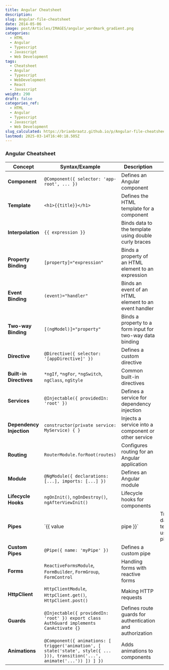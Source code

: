 ```yaml
---
title: Angular Cheatsheet
description: 
slug: Angular-file-cheatsheet
date: 2014-05-06
image: post/Articles/IMAGES/angular_wordmark_gradient.png
categories:
  - HTML
  - Angular
  - Typescript
  - Javascript
  - Web Development
tags:
  - Cheatsheet
  - Angular
  - Typescript
  - WebDevelopment
  - React
  - Javascript
weight: 290
draft: false
categories_ref:
  - HTML
  - Angular
  - Typescript
  - Javascript
  - Web Development
slug_calculated: https://brianbraatz.github.io/p/Angular-file-cheatsheet
lastmod: 2025-03-14T16:40:18.505Z
---
```

### Angular Cheatsheet

| **Concept**              | **Syntax/Example**                                                                                                            | **Description**                                           |                                          |
| ------------------------ | ----------------------------------------------------------------------------------------------------------------------------- | --------------------------------------------------------- | ---------------------------------------- |
| **Component**            | `@Component({ selector: 'app-root', ... })`                                                                                   | Defines an Angular component                              |                                          |
| **Template**             | `<h1>{{title}}</h1>`                                                                                                          | Defines the HTML template for a component                 |                                          |
| **Interpolation**        | `{{ expression }}`                                                                                                            | Binds data to the template using double curly braces      |                                          |
| **Property Binding**     | `[property]="expression"`                                                                                                     | Binds a property of an HTML element to an expression      |                                          |
| **Event Binding**        | `(event)="handler"`                                                                                                           | Binds an event of an HTML element to an event handler     |                                          |
| **Two-way Binding**      | `[(ngModel)]="property"`                                                                                                      | Binds a property to a form input for two-way data binding |                                          |
| **Directive**            | `@Directive({ selector: '[appDirective]' })`                                                                                  | Defines a custom directive                                |                                          |
| **Built-in Directives**  | `*ngIf`, `*ngFor`, `*ngSwitch`, `ngClass`, `ngStyle`                                                                          | Common built-in directives                                |                                          |
| **Services**             | `@Injectable({ providedIn: 'root' })`                                                                                         | Defines a service for dependency injection                |                                          |
| **Dependency Injection** | `constructor(private service: MyService) { }`                                                                                 | Injects a service into a component or other service       |                                          |
| **Routing**              | `RouterModule.forRoot(routes)`                                                                                                | Configures routing for an Angular application             |                                          |
| **Module**               | `@NgModule({ declarations: [...], imports: [...] })`                                                                          | Defines an Angular module                                 |                                          |
| **Lifecycle Hooks**      | `ngOnInit()`, `ngOnDestroy()`, `ngAfterViewInit()`                                                                            | Lifecycle hooks for components                            |                                          |
| **Pipes**                | \`{{ value                                                                                                                    | pipe }}\`                                                 | Transforms data in templates using pipes |
| **Custom Pipes**         | `@Pipe({ name: 'myPipe' })`                                                                                                   | Defines a custom pipe                                     |                                          |
| **Forms**                | `ReactiveFormsModule`, `FormBuilder`, `FormGroup`, `FormControl`                                                              | Handling forms with reactive forms                        |                                          |
| **HttpClient**           | `HttpClientModule`, `HttpClient.get()`, `HttpClient.post()`                                                                   | Making HTTP requests                                      |                                          |
| **Guards**               | `@Injectable({ providedIn: 'root' }) export class AuthGuard implements CanActivate {}`                                        | Defines route guards for authentication and authorization |                                          |
| **Animations**           | `@Component({ animations: [ trigger('animation', [ state('state', style({ ... })), transition('...', animate('...')) ]) ] })` | Adds animations to components                             |                                          |
